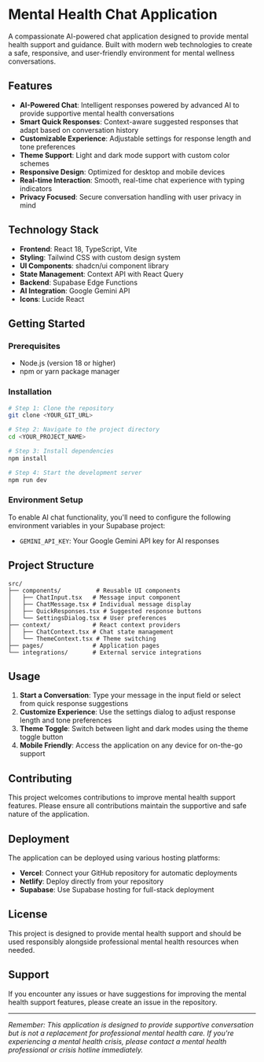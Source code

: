 
# Mental Health Chat Application

A compassionate AI-powered chat application designed to provide mental health support and guidance. Built with modern web technologies to create a safe, responsive, and user-friendly environment for mental wellness conversations.

## Features

- **AI-Powered Chat**: Intelligent responses powered by advanced AI to provide supportive mental health conversations
- **Smart Quick Responses**: Context-aware suggested responses that adapt based on conversation history
- **Customizable Experience**: Adjustable settings for response length and tone preferences
- **Theme Support**: Light and dark mode support with custom color schemes
- **Responsive Design**: Optimized for desktop and mobile devices
- **Real-time Interaction**: Smooth, real-time chat experience with typing indicators
- **Privacy Focused**: Secure conversation handling with user privacy in mind

## Technology Stack

- **Frontend**: React 18, TypeScript, Vite
- **Styling**: Tailwind CSS with custom design system
- **UI Components**: shadcn/ui component library
- **State Management**: Context API with React Query
- **Backend**: Supabase Edge Functions
- **AI Integration**: Google Gemini API
- **Icons**: Lucide React

## Getting Started

### Prerequisites

- Node.js (version 18 or higher)
- npm or yarn package manager

### Installation

```sh
# Step 1: Clone the repository
git clone <YOUR_GIT_URL>

# Step 2: Navigate to the project directory
cd <YOUR_PROJECT_NAME>

# Step 3: Install dependencies
npm install

# Step 4: Start the development server
npm run dev
```

### Environment Setup

To enable AI chat functionality, you'll need to configure the following environment variables in your Supabase project:

- `GEMINI_API_KEY`: Your Google Gemini API key for AI responses

## Project Structure

```
src/
├── components/          # Reusable UI components
│   ├── ChatInput.tsx   # Message input component
│   ├── ChatMessage.tsx # Individual message display
│   ├── QuickResponses.tsx # Suggested response buttons
│   └── SettingsDialog.tsx # User preferences
├── context/            # React context providers
│   ├── ChatContext.tsx # Chat state management
│   └── ThemeContext.tsx # Theme switching
├── pages/              # Application pages
└── integrations/       # External service integrations
```

## Usage

1. **Start a Conversation**: Type your message in the input field or select from quick response suggestions
2. **Customize Experience**: Use the settings dialog to adjust response length and tone preferences
3. **Theme Toggle**: Switch between light and dark modes using the theme toggle button
4. **Mobile Friendly**: Access the application on any device for on-the-go support

## Contributing

This project welcomes contributions to improve mental health support features. Please ensure all contributions maintain the supportive and safe nature of the application.

## Deployment

The application can be deployed using various hosting platforms:

- **Vercel**: Connect your GitHub repository for automatic deployments
- **Netlify**: Deploy directly from your repository
- **Supabase**: Use Supabase hosting for full-stack deployment

## License

This project is designed to provide mental health support and should be used responsibly alongside professional mental health resources when needed.

## Support

If you encounter any issues or have suggestions for improving the mental health support features, please create an issue in the repository.

---

*Remember: This application is designed to provide supportive conversation but is not a replacement for professional mental health care. If you're experiencing a mental health crisis, please contact a mental health professional or crisis hotline immediately.*
